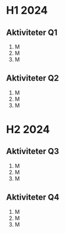 # H1 2024
## Aktiviteter Q1
1. M
1. M
1. M
## Aktiviteter Q2
1. M
1. M
1. M
# H2 2024
## Aktiviteter Q3
1. M
1. M
1. M
## Aktiviteter Q4
1. M
1. M
1. M